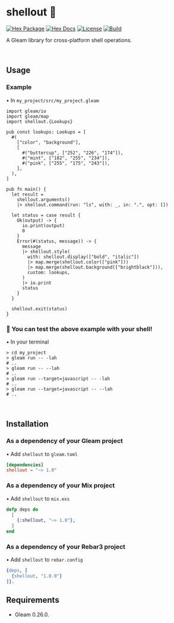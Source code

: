 # shellout 🐢

[![Hex Package](https://img.shields.io/hexpm/v/shellout?color=ffaff3&label=%F0%9F%93%A6)](https://hex.pm/packages/shellout)
[![Hex Docs](https://img.shields.io/badge/hex-docs-ffaff3?label=%F0%9F%93%9A)](https://hexdocs.pm/shellout/)
[![License](https://img.shields.io/hexpm/l/shellout?color=ffaff3&label=%F0%9F%93%83)](https://github.com/tynanbe/shellout/blob/main/LICENSE)
[![Build](https://img.shields.io/github/workflow/status/tynanbe/shellout/CI?color=ffaff3&label=%E2%9C%A8)](https://github.com/tynanbe/shellout/actions)

A Gleam library for cross-platform shell operations.

<br>

## Usage

### Example

• In `my_project/src/my_project.gleam`

```gleam
import gleam/io
import gleam/map
import shellout.{Lookups}

pub const lookups: Lookups = [
  #(
    ["color", "background"],
    [
      #("buttercup", ["252", "226", "174"]),
      #("mint", ["182", "255", "234"]),
      #("pink", ["255", "175", "243"]),
    ],
  ),
]

pub fn main() {
  let result =
    shellout.arguments()
    |> shellout.command(run: "ls", with: _, in: ".", opt: [])

  let status = case result {
    Ok(output) -> {
      io.print(output)
      0
    }
    Error(#(status, message)) -> {
      message
      |> shellout.style(
        with: shellout.display(["bold", "italic"])
        |> map.merge(shellout.color(["pink"]))
        |> map.merge(shellout.background(["brightblack"])),
        custom: lookups,
      )
      |> io.print
      status
    }
  }

  shellout.exit(status)
}
```

### 🐚 You can test the above example with your shell!

• In your terminal

```shell
> cd my_project
> gleam run -- -lah
# ..
> gleam run -- --lah
# ..
> gleam run --target=javascript -- -lah
# ..
> gleam run --target=javascript -- --lah
# ..
```

<br>

## Installation

### As a dependency of your Gleam project

• Add `shellout` to `gleam.toml`

```toml
[dependencies]
shellout = "~> 1.0"
```

### As a dependency of your Mix project

• Add `shellout` to `mix.exs`

```elixir
defp deps do
  [
    {:shellout, "~> 1.0"},
  ]
end
```

### As a dependency of your Rebar3 project

• Add `shellout` to `rebar.config`

```erlang
{deps, [
  {shellout, "1.0.0"}
]}.
```

## Requirements

- Gleam 0.26.0.

